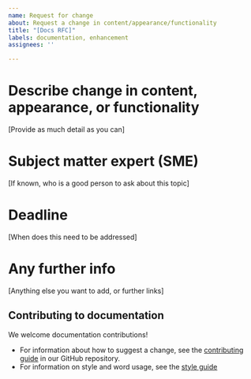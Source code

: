 ```yaml
---
name: Request for change
about: Request a change in content/appearance/functionality
title: "[Docs RFC]"
labels: documentation, enhancement
assignees: ''

---
```


# Describe change in content, appearance, or functionality

[Provide as much detail as you can]

# Subject matter expert (SME)

[If known, who is a good person to ask about this topic]

# Deadline

[When does this need to be addressed]

# Any further info

[Anything else you want to add, or further links]

## Contributing to documentation

We welcome documentation contributions!

* For information about how to suggest a change, see the [contributing guide](https://github.com/timescale/docs/blob/latest/CONTRIBUTING.md) in our GitHub repository.
* For information on style and word usage, see the [style guide](https://docs.timescale.com/timescaledb/latest/contribute-to-docs)
